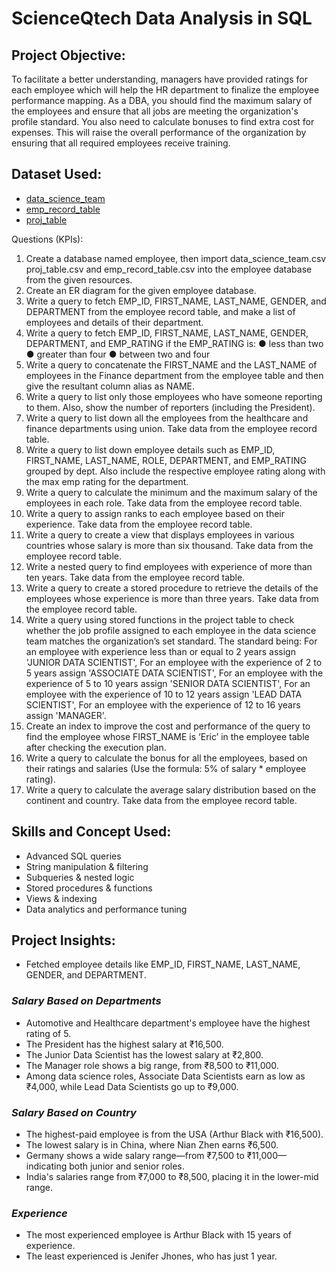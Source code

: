 # ScienceQtech Data Analysis in SQL
## Project Objective: 
To facilitate a better understanding, managers have provided ratings for each employee which will help the HR department to finalize the employee performance mapping. As a DBA, you should find the maximum salary of the employees and ensure that all jobs are meeting the organization's profile standard. You also need to calculate bonuses to find extra cost for expenses. This will raise the overall performance of the organization by ensuring that all required employees receive training.
## Dataset Used:
- <a href="https://github.com/rajakumar8700/Project_1/blob/main/data_science_team.csv">data_science_team</a>
- <a href="https://github.com/rajakumar8700/Project_1/blob/main/emp_record_table.csv">emp_record_table</a>
- <a href="https://github.com/rajakumar8700/Project_1/blob/main/proj_table.csv">proj_table</a>

Questions (KPIs):
1.	Create a database named employee, then import data_science_team.csv proj_table.csv and emp_record_table.csv into the employee database from the given resources.
2.	Create an ER diagram for the given employee database.
3.	Write a query to fetch EMP_ID, FIRST_NAME, LAST_NAME, GENDER, and DEPARTMENT from the employee record table, and make a list of employees and details of their department.
4.	Write a query to fetch EMP_ID, FIRST_NAME, LAST_NAME, GENDER, DEPARTMENT, and EMP_RATING if the EMP_RATING is: 
●	less than two
●	greater than four 
●	between two and four
5.	Write a query to concatenate the FIRST_NAME and the LAST_NAME of employees in the Finance department from the employee table and then give the resultant column alias as NAME.
6.	Write a query to list only those employees who have someone reporting to them. Also, show the number of reporters (including the President).
7.	Write a query to list down all the employees from the healthcare and finance departments using union. Take data from the employee record table.
8.	Write a query to list down employee details such as EMP_ID, FIRST_NAME, LAST_NAME, ROLE, DEPARTMENT, and EMP_RATING grouped by dept. Also include the respective employee rating along with the max emp rating for the department.
9.	Write a query to calculate the minimum and the maximum salary of the employees in each role. Take data from the employee record table.
10.	Write a query to assign ranks to each employee based on their experience. Take data from the employee record table.
11.	Write a query to create a view that displays employees in various countries whose salary is more than six thousand. Take data from the employee record table.
12.	Write a nested query to find employees with experience of more than ten years. Take data from the employee record table.
13.	Write a query to create a stored procedure to retrieve the details of the employees whose experience is more than three years. Take data from the employee record table.
14.	Write a query using stored functions in the project table to check whether the job profile assigned to each employee in the data science team matches the organization’s set standard.
The standard being:
For an employee with experience less than or equal to 2 years assign 'JUNIOR DATA SCIENTIST',
For an employee with the experience of 2 to 5 years assign 'ASSOCIATE DATA SCIENTIST',
For an employee with the experience of 5 to 10 years assign 'SENIOR DATA SCIENTIST',
For an employee with the experience of 10 to 12 years assign 'LEAD DATA SCIENTIST',
For an employee with the experience of 12 to 16 years assign 'MANAGER'.
15.	Create an index to improve the cost and performance of the query to find the employee whose FIRST_NAME is ‘Eric’ in the employee table after checking the execution plan.
16.	Write a query to calculate the bonus for all the employees, based on their ratings and salaries (Use the formula: 5% of salary * employee rating).
17.	Write a query to calculate the average salary distribution based on the continent and country. Take data from the employee record table.

## Skills and Concept Used:
- Advanced SQL queries
- String manipulation & filtering
- Subqueries & nested logic
- Stored procedures & functions
- Views & indexing
- Data analytics and performance tuning
## Project Insights:
- Fetched employee details like EMP_ID, FIRST_NAME, LAST_NAME, GENDER, and DEPARTMENT.
### ***Salary Based on Departments***
- Automotive and Healthcare department's employee have the highest rating of 5.
- The President has the highest salary at ₹16,500.
- The Junior Data Scientist has the lowest salary at ₹2,800.
- The Manager role shows a big range, from ₹8,500 to ₹11,000.
- Among data science roles, Associate Data Scientists earn as low as ₹4,000, while Lead Data Scientists go up to ₹9,000.
### ***Salary Based on Country***
- The highest-paid employee is from the USA (Arthur Black with ₹16,500).
- The lowest salary is in China, where Nian Zhen earns ₹6,500.
- Germany shows a wide salary range—from ₹7,500 to ₹11,000—indicating both junior and senior roles.
- India's salaries range from ₹7,000 to ₹8,500, placing it in the lower-mid range.
### ***Experience***
- The most experienced employee is Arthur Black with 15 years of experience.
- The least experienced is Jenifer Jhones, who has just 1 year.
